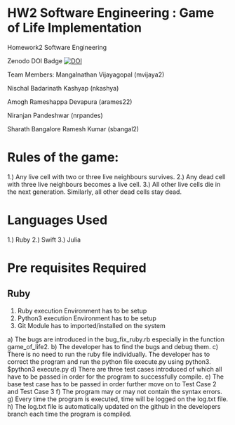 # HW2 Software Engineering : Game of Life Implementation
Homework2 Software Engineering

Zenodo DOI Badge
[![DOI](https://zenodo.org/badge/289782467.svg)](https://zenodo.org/badge/latestdoi/289782467)

Team Members:
Mangalnathan Vijayagopal (mvijaya2)

Nischal Badarinath Kashyap (nkashya)

Amogh Rameshappa Devapura (arames22)

Niranjan Pandeshwar (nrpandes)

Sharath Bangalore Ramesh Kumar (sbangal2)

# Rules of the game:

1.) Any live cell with two or three live neighbours survives.
2.) Any dead cell with three live neighbours becomes a live cell.
3.) All other live cells die in the next generation. Similarly, all other dead cells stay dead.

# Languages Used

1.) Ruby
2.) Swift
3.) Julia

# Pre requisites Required 

## Ruby
1) Ruby execution Environment has to be setup
2) Python3 execution Environment has to be setup
3) Git Module has to imported/installed on the system

a) The bugs are introduced in the bug_fix_ruby.rb especially in the function game_of_life2.
b) The developer has to find the bugs and debug them.
c) There is no need to run the ruby file individually. The developer has to correct the program and run the python file execute.py using python3.
   $python3 execute.py
d) There are three test cases introduced of which all have to be passed in order for the program to successfully compile.
e) The base test case has to be passed in order further move on to Test Case 2 and Test Case 3
f) The program may or may not contain the syntax errors.
g) Every time the program is executed, time will be logged on the log.txt file.
h) The log.txt file is automatically updated on the github in the developers branch each time the program is compiled.
